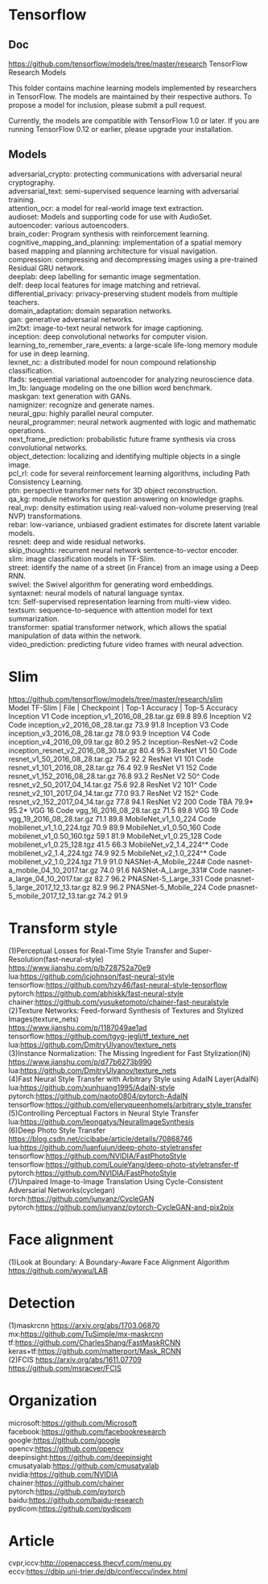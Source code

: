 # Tensorflow
## Doc

https://github.com/tensorflow/models/tree/master/research
TensorFlow Research Models

This folder contains machine learning models implemented by researchers in TensorFlow. The models are maintained by their respective authors. To propose a model for inclusion, please submit a pull request.

Currently, the models are compatible with TensorFlow 1.0 or later. If you are running TensorFlow 0.12 or earlier, please upgrade your installation.

## Models

adversarial_crypto: protecting communications with adversarial neural cryptography.  
adversarial_text: semi-supervised sequence learning with adversarial training.  
attention_ocr: a model for real-world image text extraction.  
audioset: Models and supporting code for use with AudioSet.  
autoencoder: various autoencoders.  
brain_coder: Program synthesis with reinforcement learning.  
cognitive_mapping_and_planning: implementation of a spatial memory based mapping and planning architecture for visual navigation.  
compression: compressing and decompressing images using a pre-trained Residual GRU network.  
deeplab: deep labelling for semantic image segmentation.  
delf: deep local features for image matching and retrieval.  
differential_privacy: privacy-preserving student models from multiple teachers.  
domain_adaptation: domain separation networks.  
gan: generative adversarial networks.  
im2txt: image-to-text neural network for image captioning.  
inception: deep convolutional networks for computer vision.  
learning_to_remember_rare_events: a large-scale life-long memory module for use in deep learning.  
lexnet_nc: a distributed model for noun compound relationship classification.  
lfads: sequential variational autoencoder for analyzing neuroscience data.  
lm_1b: language modeling on the one billion word benchmark.  
maskgan: text generation with GANs.  
namignizer: recognize and generate names.  
neural_gpu: highly parallel neural computer.  
neural_programmer: neural network augmented with logic and mathematic operations.  
next_frame_prediction: probabilistic future frame synthesis via cross convolutional networks.  
object_detection: localizing and identifying multiple objects in a single image.  
pcl_rl: code for several reinforcement learning algorithms, including Path Consistency Learning.  
ptn: perspective transformer nets for 3D object reconstruction.  
qa_kg: module networks for question answering on knowledge graphs.  
real_nvp: density estimation using real-valued non-volume preserving (real NVP) transformations.  
rebar: low-variance, unbiased gradient estimates for discrete latent variable models.  
resnet: deep and wide residual networks.  
skip_thoughts: recurrent neural network sentence-to-vector encoder.  
slim: image classification models in TF-Slim.  
street: identify the name of a street (in France) from an image using a Deep RNN.  
swivel: the Swivel algorithm for generating word embeddings.  
syntaxnet: neural models of natural language syntax.  
tcn: Self-supervised representation learning from multi-view video.  
textsum: sequence-to-sequence with attention model for text summarization.  
transformer: spatial transformer network, which allows the spatial manipulation of data within the network.  
video_prediction: predicting future video frames with neural advection. 

# Slim  
https://github.com/tensorflow/models/tree/master/research/slim  
Model	TF-Slim | File |	Checkpoint |	Top-1 Accuracy |	Top-5 Accuracy
Inception V1	Code	inception_v1_2016_08_28.tar.gz	69.8	89.6
Inception V2	Code	inception_v2_2016_08_28.tar.gz	73.9	91.8
Inception V3	Code	inception_v3_2016_08_28.tar.gz	78.0	93.9
Inception V4	Code	inception_v4_2016_09_09.tar.gz	80.2	95.2
Inception-ResNet-v2	Code	inception_resnet_v2_2016_08_30.tar.gz	80.4	95.3
ResNet V1 50	Code	resnet_v1_50_2016_08_28.tar.gz	75.2	92.2
ResNet V1 101	Code	resnet_v1_101_2016_08_28.tar.gz	76.4	92.9
ResNet V1 152	Code	resnet_v1_152_2016_08_28.tar.gz	76.8	93.2
ResNet V2 50^	Code	resnet_v2_50_2017_04_14.tar.gz	75.6	92.8
ResNet V2 101^	Code	resnet_v2_101_2017_04_14.tar.gz	77.0	93.7
ResNet V2 152^	Code	resnet_v2_152_2017_04_14.tar.gz	77.8	94.1
ResNet V2 200	Code	TBA	79.9*	95.2*
VGG 16	Code	vgg_16_2016_08_28.tar.gz	71.5	89.8
VGG 19	Code	vgg_19_2016_08_28.tar.gz	71.1	89.8
MobileNet_v1_1.0_224	Code	mobilenet_v1_1.0_224.tgz	70.9	89.9
MobileNet_v1_0.50_160	Code	mobilenet_v1_0.50_160.tgz	59.1	81.9
MobileNet_v1_0.25_128	Code	mobilenet_v1_0.25_128.tgz	41.5	66.3
MobileNet_v2_1.4_224^*	Code	mobilenet_v2_1.4_224.tgz	74.9	92.5
MobileNet_v2_1.0_224^*	Code	mobilenet_v2_1.0_224.tgz	71.9	91.0
NASNet-A_Mobile_224#	Code	nasnet-a_mobile_04_10_2017.tar.gz	74.0	91.6
NASNet-A_Large_331#	Code	nasnet-a_large_04_10_2017.tar.gz	82.7	96.2
PNASNet-5_Large_331	Code	pnasnet-5_large_2017_12_13.tar.gz	82.9	96.2
PNASNet-5_Mobile_224	Code	pnasnet-5_mobile_2017_12_13.tar.gz	74.2	91.9

# Transform style
(1)Perceptual Losses for Real-Time Style Transfer and Super-Resolution(fast-neural-style)  
https://www.jianshu.com/p/b728752a70e9  
lua:https://github.com/jcjohnson/fast-neural-style  
tensorflow:https://github.com/hzy46/fast-neural-style-tensorflow  
pytorch:https://github.com/abhiskk/fast-neural-style  
chainer:https://github.com/yusuketomoto/chainer-fast-neuralstyle   
(2)Texture Networks: Feed-forward Synthesis of Textures and Stylized Images(texture_nets)  
https://www.jianshu.com/p/1187049ae1ad   
tensorflow:https://github.com/tgyg-jegli/tf_texture_net  
lua:https://github.com/DmitryUlyanov/texture_nets  
(3)Instance Normalization: The Missing Ingredient for Fast Stylization(IN)  
https://www.jianshu.com/p/d77b6273b990  
lua:https://github.com/DmitryUlyanov/texture_nets  
(4)Fast Neural Style Transfer with Arbitrary Style using AdaIN Layer(AdaIN)  
lua:https://github.com/xunhuang1995/AdaIN-style
<br/>pytorch:https://github.com/naoto0804/pytorch-AdaIN</br>
tensorflow:https://github.com/elleryqueenhomels/arbitrary_style_transfer  
(5)Controlling Perceptual Factors in Neural Style Transfer  
lua:https://github.com/leongatys/NeuralImageSynthesis  
(6)Deep Photo Style Transfer  
https://blog.csdn.net/cicibabe/article/details/70868746  
lua:https://github.com/luanfujun/deep-photo-styletransfer  
tensorflow:https://github.com/NVIDIA/FastPhotoStyle  
tensorflow:https://github.com/LouieYang/deep-photo-styletransfer-tf  
pytorch:https://github.com/NVIDIA/FastPhotoStyle  
(7)Unpaired Image-to-Image Translation Using Cycle-Consistent Adversarial Networks(cyclegan)  
torch:https://github.com/junyanz/CycleGAN  
pytorch:https://github.com/junyanz/pytorch-CycleGAN-and-pix2pix  

# Face alignment  
(1)Look at Boundary: A Boundary-Aware Face Alignment Algorithm
https://github.com/wywu/LAB  

# Detection  
(1)maskrcnn https://arxiv.org/abs/1703.06870  
mx:https://github.com/TuSimple/mx-maskrcnn  
tf:https://github.com/CharlesShang/FastMaskRCNN  
keras+tf:https://github.com/matterport/Mask_RCNN  
(2)FCIS https://arxiv.org/abs/1611.07709  
https://github.com/msracver/FCIS  

# Organization  
microsoft:https://github.com/Microsoft  
facebook:https://github.com/facebookresearch  
google:https://github.com/google  
opencv:https://github.com/opencv  
deepinsight:https://github.com/deepinsight  
cmusatyalab:https://github.com/cmusatyalab  
nvidia:https://github.com/NVIDIA  
chainer:https://github.com/chainer  
pytorch:https://github.com/pytorch  
baidu:https://github.com/baidu-research  
pydicom:https://github.com/pydicom  

# Article  
cvpr,iccv:http://openaccess.thecvf.com/menu.py  
eccv:https://dblp.uni-trier.de/db/conf/eccv/index.html  

